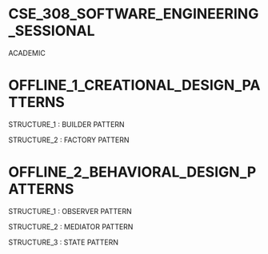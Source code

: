 # CSE_308_SOFTWARE_ENGINEERING_SESSIONAL
ACADEMIC

# OFFLINE_1_CREATIONAL_DESIGN_PATTERNS
STRUCTURE_1 : BUILDER PATTERN

STRUCTURE_2 : FACTORY PATTERN

# OFFLINE_2_BEHAVIORAL_DESIGN_PATTERNS
STRUCTURE_1 : OBSERVER PATTERN

STRUCTURE_2 : MEDIATOR PATTERN

STRUCTURE_3 : STATE PATTERN
